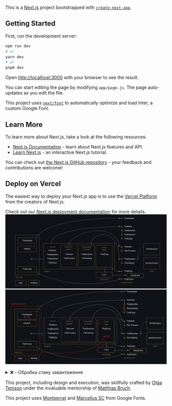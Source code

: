 This is a [Next.js](https://nextjs.org/) project bootstrapped with [`create-next-app`](https://github.com/vercel/next.js/tree/canary/packages/create-next-app).

## Getting Started

First, run the development server:

```bash
npm run dev
# or
yarn dev
# or
pnpm dev
```

Open [http://localhost:3000](http://localhost:3000) with your browser to see the result.

You can start editing the page by modifying `app/page.js`. The page auto-updates as you edit the file.

This project uses [`next/font`](https://nextjs.org/docs/basic-features/font-optimization) to automatically optimize and load Inter, a custom Google Font.

## Learn More

To learn more about Next.js, take a look at the following resources:

- [Next.js Documentation](https://nextjs.org/docs) - learn about Next.js features and API.
- [Learn Next.js](https://nextjs.org/learn) - an interactive Next.js tutorial.

You can check out [the Next.js GitHub repository](https://github.com/vercel/next.js/) - your feedback and contributions are welcome!

## Deploy on Vercel

The easiest way to deploy your Next.js app is to use the [Vercel Platform](https://vercel.com/new?utm_medium=default-template&filter=next.js&utm_source=create-next-app&utm_campaign=create-next-app-readme) from the creators of Next.js.

Check out our [Next.js deployment documentation](https://nextjs.org/docs/deployment) for more details.
![site map](https://github.com/olgatenison/next-choco/blob/main/public/forDescription/itWorks_01.jpg)
![site map context](https://github.com/olgatenison/next-choco/blob/main/public/forDescription/itWorks_02.jpg)



<details>
<summary>❌ - Обробка стану завантаження</summary>
В моєму проекті, я вирішив обробити стан завантаження, не використовуючи функціональність loading.js. Я замість цього вирішив відобразити спрощений індикатор завантаження.

javascript
Copy code
import React from "react";

const Loading = () => {
  return (
    <>
      <Image src="../spinner177px.svg" width={177} height={177}></Image>
    </>
  );
};

export default Loading;
Вище наведений код представляє компонент Loading, який відображає спінер завантаження. Я використовую його в моєму проекті для інформування користувача про те, що щось завантажується.

</details>

This project, including design and execution, was skillfully crafted by [Olga Tenison](https://github.com/olgatenison) under the invaluable mentorship of [Matthias Bruch](https://github.com/matthiasbruch).

This project uses [Montserrat](https://fonts.google.com/specimen/Montserrat) and [Marcellus SC](https://fonts.google.com/specimen/Marcellus+SC) from Google Fonts.


